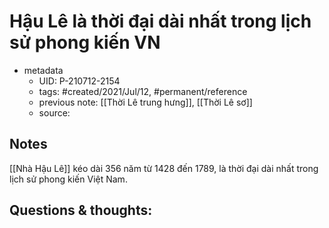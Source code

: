 # Hậu Lê là thời đại dài nhất trong lịch sử phong kiến VN

- metadata
	- UID: P-210712-2154
	- tags: #created/2021/Jul/12, #permanent/reference
	- previous note: [[Thời Lê trung hưng]], [[Thời Lê sơ]]
	- source: 

## Notes
[[Nhà Hậu Lê]] kéo dài 356 năm từ 1428 đến 1789, là thời đại dài nhất trong lịch sử phong kiến Việt Nam.

## Questions & thoughts:

